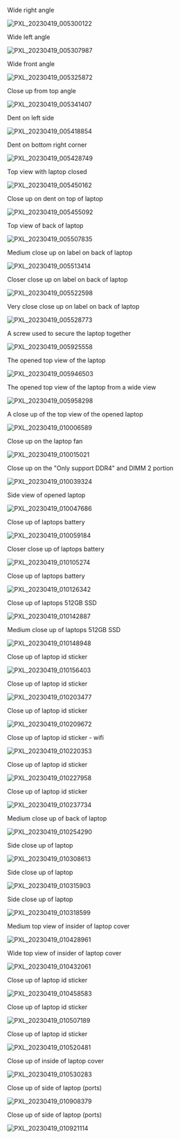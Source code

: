 Wide right angle

![PXL_20230419_005300122](https://user-images.githubusercontent.com/91398631/232948075-251cc152-588e-42d0-8e8a-dfa0dc63f82b.jpg)

Wide left angle

![PXL_20230419_005307987](https://user-images.githubusercontent.com/91398631/232948077-763b70d8-d8a5-4986-91c1-8d387407e267.jpg)

Wide front angle

![PXL_20230419_005325872](https://user-images.githubusercontent.com/91398631/232948079-ad93e0d8-c691-4fdb-9542-291d76c5f155.jpg)

Close up from top angle

![PXL_20230419_005341407](https://user-images.githubusercontent.com/91398631/232948080-d82a11ce-bd5d-4ee7-a078-3775588b36ac.jpg)

Dent on left side

![PXL_20230419_005418854](https://user-images.githubusercontent.com/91398631/232948082-3e467894-0c28-4f3f-901c-5b3e248830c6.jpg)

Dent on bottom right corner

![PXL_20230419_005428749](https://user-images.githubusercontent.com/91398631/232948083-3c6fd5e2-68fd-4dae-b142-136ba9fe77a8.jpg)

Top view with laptop closed

![PXL_20230419_005450162](https://user-images.githubusercontent.com/91398631/232948087-392824b1-619f-4b10-a999-046046f16a93.jpg)

Close up on dent on top of laptop

![PXL_20230419_005455092](https://user-images.githubusercontent.com/91398631/232948090-c9b785db-6fb6-473a-b3d8-38f4ec9de04c.jpg)

Top view of back of laptop

![PXL_20230419_005507835](https://user-images.githubusercontent.com/91398631/232948091-39f48816-dafe-40f5-b46a-7d24776823b2.jpg)

Medium close up on label on back of laptop

![PXL_20230419_005513414](https://user-images.githubusercontent.com/91398631/232948093-c4c99a49-fd82-4e79-91df-cda52db9ea2f.jpg)

Closer close up on label on back of laptop

![PXL_20230419_005522598](https://user-images.githubusercontent.com/91398631/232948095-55bebf89-aabf-48b3-8c67-220e8ca48331.jpg)

Very close close up on label on back of laptop

![PXL_20230419_005528773](https://user-images.githubusercontent.com/91398631/232948096-dc5d96e8-c9f7-4c25-8507-c0f9fb560829.jpg)

A screw used to secure the laptop together

![PXL_20230419_005925558](https://user-images.githubusercontent.com/91398631/232948099-82708e04-7dfd-46fc-b1c9-fa88c27eb4a2.jpg)

The opened top view of the laptop

![PXL_20230419_005946503](https://user-images.githubusercontent.com/91398631/232948100-26bcee6e-b24c-45db-a4f4-1975d6c03270.jpg)

The opened top view of the laptop from a wide view

![PXL_20230419_005958298](https://user-images.githubusercontent.com/91398631/232948101-63e62e6c-fb98-4afc-bf1e-83ebf1a8f1b9.jpg)

A close up of the top view of the opened laptop

![PXL_20230419_010006589](https://user-images.githubusercontent.com/91398631/232948103-2294001c-e649-4fd4-b353-24dbc1685c86.jpg)

Close up on the laptop fan

![PXL_20230419_010015021](https://user-images.githubusercontent.com/91398631/232948105-42f9f38c-526f-48c0-a2cb-3bd43e3fa9b0.jpg)

Close up on the "Only support DDR4" and DIMM 2 portion

![PXL_20230419_010039324](https://user-images.githubusercontent.com/91398631/232948106-a7646685-ff1f-4026-9cb1-186e14b8a974.jpg)

Side view of opened laptop

![PXL_20230419_010047686](https://user-images.githubusercontent.com/91398631/232948108-73bbd534-bc60-4c0f-b447-3f990bd2b008.jpg)

Close up of laptops battery 

![PXL_20230419_010059184](https://user-images.githubusercontent.com/91398631/232948109-f9f64008-a64e-41db-a1bf-6bff49f22500.jpg)

Closer close up of laptops battery 

![PXL_20230419_010105274](https://user-images.githubusercontent.com/91398631/232948112-b330bbe3-e728-4677-a15d-e54c6160d112.jpg)

Close up of laptops battery

![PXL_20230419_010126342](https://user-images.githubusercontent.com/91398631/232948115-4e58fe3d-5f69-4e55-8e08-16d1aff7f9a6.jpg)

Close up of laptops 512GB SSD

![PXL_20230419_010142887](https://user-images.githubusercontent.com/91398631/232948117-3b5bd17e-e94c-4f42-b7bd-ab580d53effa.jpg)

Medium close up of laptops 512GB SSD

![PXL_20230419_010148948](https://user-images.githubusercontent.com/91398631/232948118-6b3cf5b6-3134-4a5b-9dc8-0fc24a2b7f27.jpg)

Close up of laptop id sticker

![PXL_20230419_010156403](https://user-images.githubusercontent.com/91398631/232948119-be433862-1edd-446e-9e48-46f877f99c0b.jpg)

Close up of laptop id sticker

![PXL_20230419_010203477](https://user-images.githubusercontent.com/91398631/232948120-e04fcc6e-4f78-45a4-96f8-43a64ea10e05.jpg)

Close up of laptop id sticker

![PXL_20230419_010209672](https://user-images.githubusercontent.com/91398631/232948122-a0a0a81b-2697-4336-8f66-8c71fd69b8c9.jpg)

Close up of laptop id sticker - wifi

![PXL_20230419_010220353](https://user-images.githubusercontent.com/91398631/232948125-ba90d0f1-3b8e-4666-afc7-03cc0fa4b03f.jpg)

Close up of laptop id sticker

![PXL_20230419_010227958](https://user-images.githubusercontent.com/91398631/232948127-e3aaa4ba-80e6-4312-b665-688030617695.jpg)

Close up of laptop id sticker

![PXL_20230419_010237734](https://user-images.githubusercontent.com/91398631/232948128-1843f74c-c4e0-405c-9018-01787c99569f.jpg)

Medium close up of back of laptop

![PXL_20230419_010254290](https://user-images.githubusercontent.com/91398631/232948131-1c734958-8a67-4c5b-bf8a-49db0818d567.jpg)

Side close up of laptop 

![PXL_20230419_010308613](https://user-images.githubusercontent.com/91398631/232948134-5b6a72c3-f38e-44be-84d4-b8ff3f22be6c.jpg)

Side close up of laptop 

![PXL_20230419_010315903](https://user-images.githubusercontent.com/91398631/232948136-4bd624db-7aa9-4930-b594-43e25b2b9bbb.jpg)

Side close up of laptop 

![PXL_20230419_010318599](https://user-images.githubusercontent.com/91398631/232948138-e2bcb882-8119-4785-8015-9ae0f7370ae7.jpg)

Medium top view of insider of laptop cover

![PXL_20230419_010428961](https://user-images.githubusercontent.com/91398631/232948139-2bef2e6b-b044-4a93-bfd9-e45aa2c5125b.jpg)

Wide top view of insider of laptop cover

![PXL_20230419_010432061](https://user-images.githubusercontent.com/91398631/232948141-6384ad55-5e73-4358-ad8e-3c08b07b25d0.jpg)

Close up of laptop id sticker

![PXL_20230419_010458583](https://user-images.githubusercontent.com/91398631/232948144-6a7a530d-980c-4016-840e-2fe3fde440e3.jpg)

Close up of laptop id sticker


![PXL_20230419_010507189](https://user-images.githubusercontent.com/91398631/232948146-edef344a-7934-4716-b797-9c0762d68f45.jpg)

Close up of laptop id sticker

![PXL_20230419_010520481](https://user-images.githubusercontent.com/91398631/232948148-ec23b268-9a09-43f4-964a-184e99ffdbc4.jpg)

Close up of inside of laptop cover

![PXL_20230419_010530283](https://user-images.githubusercontent.com/91398631/232948152-8f9974f2-eea7-43b4-9de5-dc81d83778e6.jpg)

Close up of side of laptop (ports)

![PXL_20230419_010908379](https://user-images.githubusercontent.com/91398631/232948153-5acfa87b-ecfa-4cff-8a65-ab6b4083a5a9.jpg)

Close up of side of laptop (ports)

![PXL_20230419_010921114](https://user-images.githubusercontent.com/91398631/232948154-5594cdb2-26bb-465f-a702-a21e5addb87c.jpg)










